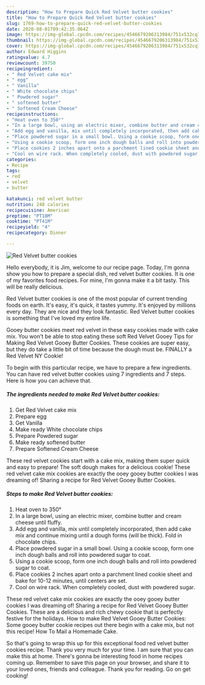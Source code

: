 ```yaml
---
description: "How to Prepare Quick Red Velvet butter cookies"
title: "How to Prepare Quick Red Velvet butter cookies"
slug: 1769-how-to-prepare-quick-red-velvet-butter-cookies
date: 2020-08-01T09:42:35.064Z
image: https://img-global.cpcdn.com/recipes/4546679206313984/751x532cq70/red-velvet-butter-cookies-recipe-main-photo.jpg
thumbnail: https://img-global.cpcdn.com/recipes/4546679206313984/751x532cq70/red-velvet-butter-cookies-recipe-main-photo.jpg
cover: https://img-global.cpcdn.com/recipes/4546679206313984/751x532cq70/red-velvet-butter-cookies-recipe-main-photo.jpg
author: Edward Higgins
ratingvalue: 4.7
reviewcount: 39750
recipeingredient:
- " Red Velvet cake mix"
- " egg"
- " Vanilla"
- " White chocolate chips"
- " Powdered sugar"
- " softened butter"
- " Softened Cream Cheese"
recipeinstructions:
- "Heat oven to 350°"
- "In a large bowl, using an electric mixer, combine butter and cream cheese until fluffy."
- "Add egg and vanilla, mix until completely incorporated, then add cake mix and continue mixing until a dough forms (will be thick). Fold in chocolate chips."
- "Place powdered sugar in a small bowl. Using a cookie scoop, form one inch dough balls and roll into powdered sugar to coat."
- "Using a cookie scoop, form one inch dough balls and roll into powdered sugar to coat."
- "Place cookies 2 inches apart onto a parchment lined cookie sheet and bake for 10-12 minutes, until centers are set."
- "Cool on wire rack. When completely cooled, dust with powdered sugar."
categories:
- Recipe
tags:
- red
- velvet
- butter

katakunci: red velvet butter 
nutrition: 248 calories
recipecuisine: American
preptime: "PT18M"
cooktime: "PT41M"
recipeyield: "4"
recipecategory: Dinner

---
```



![Red Velvet butter cookies](https://img-global.cpcdn.com/recipes/4546679206313984/751x532cq70/red-velvet-butter-cookies-recipe-main-photo.jpg)

Hello everybody, it is Jim, welcome to our recipe page. Today, I'm gonna show you how to prepare a special dish, red velvet butter cookies. It is one of my favorites food recipes. For mine, I'm gonna make it a bit tasty. This will be really delicious.

Red Velvet butter cookies is one of the most popular of current trending foods on earth. It's easy, it's quick, it tastes yummy. It's enjoyed by millions every day. They are nice and they look fantastic. Red Velvet butter cookies is something that I've loved my entire life.

Gooey butter cookies meet red velvet in these easy cookies made with cake mix. You won&#39;t be able to stop eating these soft Red Velvet Gooey Tips for Making Red Velvet Gooey Butter Cookies. These cookies are super easy, but they do take a little bit of time because the dough must be. FINALLY a Red Velvet NY Cookie!


To begin with this particular recipe, we have to prepare a few ingredients. You can have red velvet butter cookies using 7 ingredients and 7 steps. Here is how you can achieve that.

<!--inarticleads1-->

##### The ingredients needed to make Red Velvet butter cookies:

1. Get  Red Velvet cake mix
1. Prepare  egg
1. Get  Vanilla
1. Make ready  White chocolate chips
1. Prepare  Powdered sugar
1. Make ready  softened butter
1. Prepare  Softened Cream Cheese


These red velvet cookies start with a cake mix, making them super quick and easy to prepare! The soft dough makes for a delicious cookie! These red velvet cake mix cookies are exactly the ooey gooey butter cookies I was dreaming of! Sharing a recipe for Red Velvet Gooey Butter Cookies. 

<!--inarticleads2-->

##### Steps to make Red Velvet butter cookies:

1. Heat oven to 350°
1. In a large bowl, using an electric mixer, combine butter and cream cheese until fluffy.
1. Add egg and vanilla, mix until completely incorporated, then add cake mix and continue mixing until a dough forms (will be thick). Fold in chocolate chips.
1. Place powdered sugar in a small bowl. Using a cookie scoop, form one inch dough balls and roll into powdered sugar to coat.
1. Using a cookie scoop, form one inch dough balls and roll into powdered sugar to coat.
1. Place cookies 2 inches apart onto a parchment lined cookie sheet and bake for 10-12 minutes, until centers are set.
1. Cool on wire rack. When completely cooled, dust with powdered sugar.


These red velvet cake mix cookies are exactly the ooey gooey butter cookies I was dreaming of! Sharing a recipe for Red Velvet Gooey Butter Cookies. These are a delicious and rich chewy cookie that is perfectly festive for the holidays. How to make Red Velvet Gooey Butter Cookies: Some gooey butter cookie recipes out there begin with a cake mix, but not this recipe! How To Mail a Homemade Cake. 

So that's going to wrap this up for this exceptional food red velvet butter cookies recipe. Thank you very much for your time. I am sure that you can make this at home. There's gonna be interesting food in home recipes coming up. Remember to save this page on your browser, and share it to your loved ones, friends and colleague. Thank you for reading. Go on get cooking!
